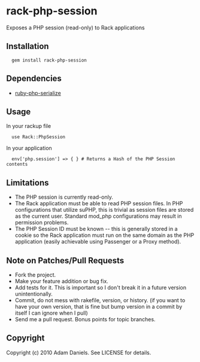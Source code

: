 rack-php-session
================

Exposes a PHP session (read-only) to Rack applications


Installation
------------
      gem install rack-php-session


Dependencies
------------
* [ruby-php-serialize](http://www.aagh.net/projects/ruby-php-serialize)


Usage
-----
In your rackup file

      use Rack::PhpSession


In your application

      env['php.session'] => { } # Returns a Hash of the PHP Session contents


Limitations
-----------
* The PHP session is currently read-only.
* The Rack application must be able to read PHP session files. In PHP configurations
  that utilize suPHP, this is trivial as session files are stored as the current user.
  Standard mod_php configurations may result in permission problems.
* The PHP Session ID must be known -- this is generally stored in a cookie so the Rack
  application must run on the same domain as the PHP application (easily achievable
  using Passenger or a Proxy method).


Note on Patches/Pull Requests
-----------------------------
* Fork the project.
* Make your feature addition or bug fix.
* Add tests for it. This is important so I don't break it in a
  future version unintentionally.
* Commit, do not mess with rakefile, version, or history.
  (if you want to have your own version, that is fine but bump version in a commit by itself I can ignore when I pull)
* Send me a pull request. Bonus points for topic branches.


Copyright
---------
Copyright (c) 2010 Adam Daniels. See LICENSE for details.
